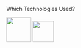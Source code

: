 Which Technologies Used? 

<img src="https://cdn.yazilim.net/files/uploads/default/javaya-yeni-baslayanlara-ide-onerisi-bluej-b137ef4c87fbbc74e088.jpg" width=65 height=65/> <img src="https://2.bp.blogspot.com/-4FdDAKjbAvU/Vpvr1Rl9YfI/AAAAAAAABk0/U-VeLoHK7uo/s1600/photo.jpg" width=55 height=55 />
